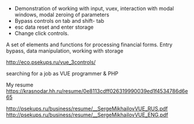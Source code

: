 - Demonstration of working with input, vuex, interaction with modal windows, modal zeroing of parameters
- Bypass controls on tab and shift- tab
- esc data reset and enter storage
- Change click controls.

A set of elements and functions for processing financial forms. Entry bypass, data manipulation, working with storage

http://eco.psekups.ru/vue_3controls/

searching for a job as VUE programmer & PHP

My resume
https://krasnodar.hh.ru/resume/0e8113cdff026319990039ed1f4534786d6e65 

http://psekups.ru/business/resume/__SergeMikhailovVUE_RUS.pdf  
http://psekups.ru/business/resume/__SergeMikhailovVUE_ENG.pdf 
